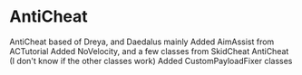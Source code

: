 # AntiCheat
AntiCheat based of Dreya, and Daedalus mainly
Added AimAssist from ACTutorial
Added NoVelocity, and a few classes from SkidCheat AntiCheat (I don't know if the other classes work)
Added CustomPayloadFixer classes

